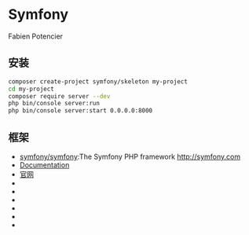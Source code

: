 # Symfony

Fabien Potencier

## 安装

```sh
composer create-project symfony/skeleton my-project
cd my-project
composer require server --dev
php bin/console server:run
php bin/console server:start 0.0.0.0:8000
```

## 框架

* [symfony/symfony](https://github.com/symfony/symfony):The Symfony PHP framework http://symfony.com
* [Documentation](https://symfony.com/doc/current/index.html)
* [官网](https://symfony.com/)
* [](https://github.com/symfony/symfony-standard)
* [](https://github.com/javiereguiluz/EasyAdminBundle)
* [](http://symfony.com/legacy/doc/jobeet/1_2/zh_CN/01?orm=Propel)
* [](http://www.newlifeclan.com/symfony/)
* [](https://github.com/symfony/symfony-docs)
* [](https://symfony.com/doc/current/setup.html)
